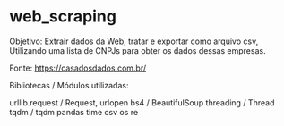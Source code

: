 # web_scraping

Objetivo: Extrair dados da Web, tratar e exportar como arquivo csv, Utilizando uma lista de CNPJs para obter os dados dessas empresas.

Fonte: https://casadosdados.com.br/

Bibliotecas / Módulos utilizadas:

urllib.request / Request, urlopen
bs4 / BeautifulSoup
threading / Thread
tqdm / tqdm
pandas
time
csv
os
re
